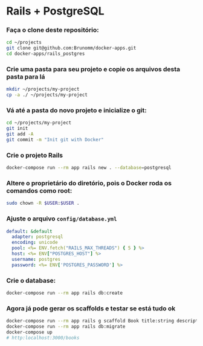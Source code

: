 # Rails + PostgreSQL

### Faça o clone deste repositório:
```bash
cd ~/projects
git clone git@github.com:Brunomm/docker-apps.git
cd docker-apps/rails_postgres
```
### Crie uma pasta para seu projeto e copie os arquivos desta pasta para lá
```bash
mkdir ~/projects/my-project
cp -a ./ ~/projects/my-project
```

### Vá até a pasta do novo projeto e inicialize o git:
```bash
cd ~/projects/my-project
git init
git add -A
git commit -m "Init git with Docker"
```

### Crie o projeto Rails
```bash
docker-compose run --rm app rails new . --database=postgresql
```

### Altere o proprietário do diretório, pois o Docker roda os comandos como root:
```bash
sudo chown -R $USER:$USER .
```

### Ajuste o arquivo `config/database.yml`
```yml
default: &default
  adapter: postgresql
  encoding: unicode
  pool: <%= ENV.fetch("RAILS_MAX_THREADS") { 5 } %>
  host: <%= ENV["POSTGRES_HOST"] %>
  username: postgres
  password: <%= ENV['POSTGRES_PASSWORD'] %>
```

### Crie o database:
```bash
docker-compose run --rm app rails db:create
```
### Agora já pode gerar os scaffolds e testar se está tudo ok
```bash
docker-compose run --rm app rails g scaffold Book title:string description:text
docker-compose run --rm app rails db:migrate
docker-compose up
# http:localhost:3000/books
```
